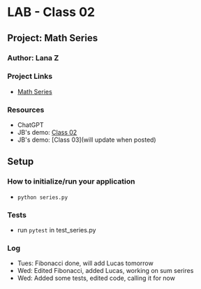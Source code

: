 # LAB - Class 02

## Project: Math Series

### Author: Lana Z

### Project Links
- [Math Series](https://github.com/lana-z/math-series)

### Resources
- ChatGPT
- JB's demo: [Class 02](https://github.com/codefellows/seattle-code-python-401d24/tree/main/class-02/demo)
- JB's demo: [Class 03](will update when posted)

## Setup

### How to initialize/run your application
- `python series.py`

### Tests

- run `pytest` in test_series.py
<!-- 
- How do you run tests?
- Any tests of note? 
-->

### Log

- Tues: Fibonacci done, will add Lucas tomorrow
- Wed: Edited Fibonacci, added Lucas, working on sum serires
- Wed: Added some tests, edited code, calling it for now